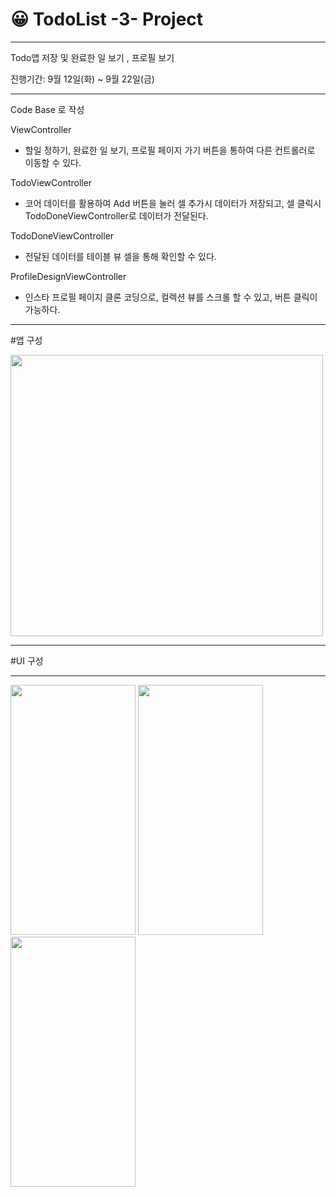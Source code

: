 # 😀 TodoList -3- Project
---

Todo앱 저장 및 완료한 일 보기 , 프로필 보기


진행기간: 9월 12일(화) ~ 9월 22일(금)

---

Code Base 로 작성

ViewController

- 할일 정하기, 완료한 일 보기, 프로필 페이지 가기 버튼을 통하여 다른 컨트롤러로 이동할 수 있다.


TodoViewController

- 코어 데이터를 활용하여 Add 버튼을 눌러 셀 추가시 데이터가 저장되고, 셀 클릭시 TodoDoneViewController로 데이터가 전달된다.


TodoDoneViewController

- 전달된 데이터를 테이블 뷰 셀을 통해 확인할 수 있다.


ProfileDesignViewController

- 인스타 프로필 페이지 클론 코딩으로, 컬렉션 뷰를 스크롤 할 수 있고, 버튼 클릭이 가능하다.


---


#앱 구성


<img src="https://github.com/KangJiHun1028/TodoList-3-/assets/136081642/eba29362-9edd-4354-ab7f-b5ddd4c8f2c2" width="500" height="450"/>

---

#UI 구성

---


<img src="https://github.com/KangJiHun1028/TodoList-3-/assets/136081642/fe4f4773-5bd3-437b-8949-ff51341a45d6" width="200" height="400"/>
<img src="https://github.com/KangJiHun1028/TodoList-3-/assets/136081642/700f397f-a51c-45c4-ac57-48105e81216c" width="200" height="400"/>
<img src="https://github.com/KangJiHun1028/TodoList-3-/assets/136081642/4422011e-5e39-45c5-8369-27547cbb6549" width="200" height="400"/>

